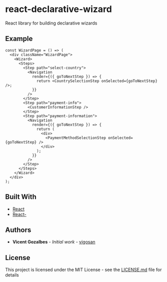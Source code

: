 # react-declarative-wizard

React library for building declarative wizards

## Example

```
const WizardPage = () => (
  <div className="WizardPage">
    <Wizard>
      <Steps>
        <Step path="select-country">
          <Navigation
            render={({ goToNextStep }) => {
              return <CountrySelectionStep onSelected={goToNextStep} />;
            }}
          />
        </Step>
        <Step path="payment-info">
          <CustomerInformationStep />
        </Step>
        <Step path="payment-information">
          <Navigation
            render={({ goToNextStep }) => {
              return (
                <div>
                  <PaymentMethodSelectionStep onSelected={goToNextStep} />
                </div>
              );
            }}
          />
        </Step>
      </Steps>
    </Wizard>
  </div>
);
```

## Built With

* [React](https://reactjs.org)
* [React-](https://reactjs.org/docs/react-dom.html)

## Authors

* **Vicent Gozalbes** - *Initial work* - [vigosan](https://github.com/vigosan)

## License

This project is licensed under the MIT License - see the [LICENSE.md](LICENSE.md) file for details
